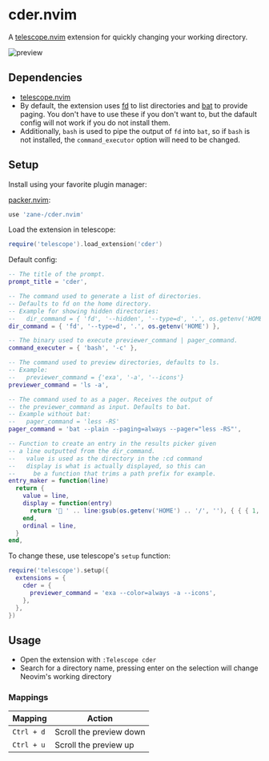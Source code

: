 # cder.nvim

A [telescope.nvim](https://github.com/nvim-telescope/telescope.nvim) extension for quickly changing your working directory.

![preview](https://user-images.githubusercontent.com/6345012/172458716-fa9d61db-61d4-4e66-a312-cbecfbc5d792.gif)

## Dependencies

- [telescope.nvim](https://github.com/nvim-telescope/telescope.nvim)
- By default, the extension uses [fd](https://github.com/sharkdp/fd) to list directories and [bat](https://github.com/sharkdp/bat) to provide paging. You don't have to use these if you don't want to, but the dafault config will not work if you do not install them.
- Additionally, `bash` is used to pipe the output of `fd` into `bat`, so if `bash` is not installed, the `command_executor` option will need to be changed.

## Setup

Install using your favorite plugin manager:

[packer.nvim](https://github.com/wbthomason/packer.nvim):

```lua
use 'zane-/cder.nvim'
```

Load the extension in telescope:

```lua
require('telescope').load_extension('cder')
```

Default config:

```lua
-- The title of the prompt.
prompt_title = 'cder',

-- The command used to generate a list of directories.
-- Defaults to fd on the home directory.
-- Example for showing hidden directories:
--   dir_command = { 'fd', '--hidden', '--type=d', '.', os.getenv('HOME') },
dir_command = { 'fd', '--type=d', '.', os.getenv('HOME') },

-- The binary used to execute previewer_command | pager_command.
command_executer = { 'bash', '-c' },

-- The command used to preview directories, defaults to ls.
-- Example:
--   previewer_command = {'exa', '-a', '--icons'}
previewer_command = 'ls -a',

-- The command used to as a pager. Receives the output of
-- the previewer_command as input. Defaults to bat.
-- Example without bat:
--   pager_command = 'less -RS'
pager_command = 'bat --plain --paging=always --pager="less -RS"',

-- Function to create an entry in the results picker given
-- a line outputted from the dir_command.
--   value is used as the directory in the :cd command
--   display is what is actually displayed, so this can
--     be a function that trims a path prefix for example.
entry_maker = function(line)
  return {
    value = line,
    display = function(entry)
      return ' ' .. line:gsub(os.getenv('HOME') .. '/', ''), { { { 1, 3 }, 'Directory' } }
    end,
    ordinal = line,
  }
end,
```

To change these, use telescope's `setup` function:

```lua
require('telescope').setup({
  extensions = {
    cder = {
      previewer_command = 'exa --color=always -a --icons',
    },
  },
})
```

## Usage

- Open the extension with `:Telescope cder`
- Search for a directory name, pressing enter on the selection will change Neovim's working directory

### Mappings

| Mapping    | Action                                         |
|------------|------------------------------------------------|
| `Ctrl + d` | Scroll the preview down                        |
| `Ctrl + u` | Scroll the preview up                          |
